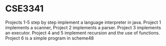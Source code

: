 # CSE3341
Projects 1-5 step by step implement a language interpreter in java. Project 1 implements a scanner, Project 2 implements a parser. Project 3 implements an executor. Project 4 and 5 implement recursion and the use of functions. Project 6 is a simple program in scheme48
